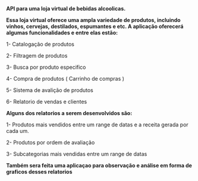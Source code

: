**API para uma loja virtual de bebidas alcoolicas.**

**Essa loja virtual oferece uma ampla variedade de produtos, incluindo vinhos, cervejas, destilados, espumantes e etc. A aplicação oferecerá algumas funcionalidades
e entre elas estão:**

1- Catalogação de produtos

2- Filtragem de produtos

3- Busca por produto especifico

4- Compra de produtos ( Carrinho de compras ) 

5- Sistema de avalição de produtos

6- Relatorio de vendas e clientes

**Alguns dos relatorios a serem desenvolvidos são:**

1- Produtos mais vendidos entre um range de datas e a receita gerada por cada um.

2- Produtos por ordem de avaliação

3- Subcategorias mais vendidas  entre um range de datas

**Também sera feita uma aplicaçao para observação e análise em forma de graficos desses relatorios**


